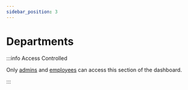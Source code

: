 ```yaml
---
sidebar_position: 3
---
```


# Departments

:::info Access Controlled

Only [admins](../../types.md#admin) and [employees](../../types.md#employee) can access this section of the dashboard.

:::